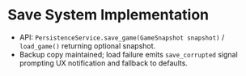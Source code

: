 # Save System Implementation
- API: `PersistenceService.save_game(GameSnapshot snapshot)` / `load_game()` returning optional snapshot.
- Backup copy maintained; load failure emits `save_corrupted` signal prompting UX notification and fallback to defaults.
